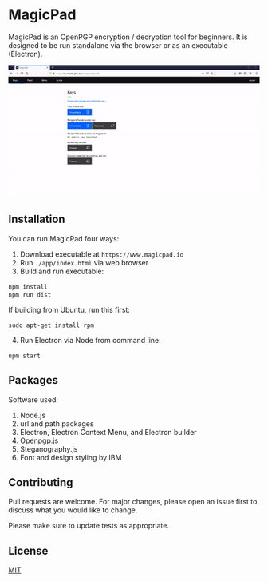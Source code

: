 # MagicPad

MagicPad is an OpenPGP encryption / decryption tool for beginners. It is designed to be run standalone via the browser or as an executable (Electron).

![](demo.gif)

## Installation

You can run MagicPad four ways:
1. Download executable at `https://www.magicpad.io`
2. Run `./app/index.html` via web browser
3. Build and run executable:
```
npm install
npm run dist
```
If building from Ubuntu, run this first:
```
sudo apt-get install rpm
```
4. Run Electron via Node from command line:
```
npm start
```

## Packages

Software used:
1. Node.js
2. url and path packages
3. Electron, Electron Context Menu, and Electron builder
4. Openpgp.js
5. Steganography.js
6. Font and design styling by IBM

## Contributing

Pull requests are welcome. For major changes, please open an issue first to discuss what you would like to change.

Please make sure to update tests as appropriate.

## License
[MIT](https://choosealicense.com/licenses/mit/)
